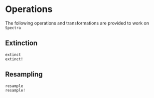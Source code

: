 # Operations

The following operations and transformations are provided to work on `Spectra`

## Extinction

```@docs
extinct
extinct!
```

## Resampling

```@docs
resample
resample!
```

